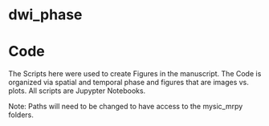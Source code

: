# dwi_phase
# Code
The Scripts here were used to create Figures in the manuscript. The Code is organized via spatial and temporal phase and figures that are images vs. plots. All scripts are Jupypter Notebooks. 

Note: Paths will need to be changed to have access to the mysic_mrpy folders. 
